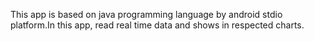 This app is based on java programming language by android stdio platform.In this app, read real time data and shows in respected charts.
